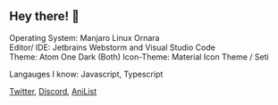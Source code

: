 ## Hey there! :wave:

Operating System: Manjaro Linux Ornara  
Editor/ IDE: Jetbrains Webstorm and Visual Studio Code  
Theme: Atom One Dark (Both)
Icon-Theme: Material Icon Theme / Seti

Langauges I know: Javascript, Typescript

[Twitter](https://twitter.com/Curstantine), [Discord](https://discord.com/users/793574864657186856), [AniList](https//anilist.co/users/Curstantine)
